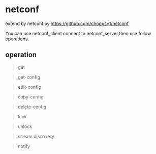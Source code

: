 # netconf
extend by netconf.py.https://github.com/choppsv1/netconf

You can use netconf_client connect to netconf_server,then use follow operations.
## operation
>get

>get-config

>edit-config

>copy-config

>delete-config

>lock

>unlock

>stream discovery

>notify
